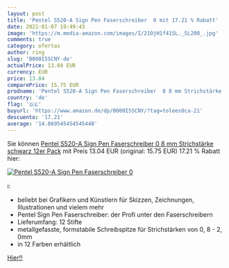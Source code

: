 ```yaml
---
layout: post
title: 'Pentel S520-A Sign Pen Faserschreiber  0 mit 17.21 % Rabatt'
date: 2021-01-07 19:49:43
image: 'https://m.media-amazon.com/images/I/21OjH1f41SL._SL200_.jpg'
comments: true
category: ofertas
author: ring
slug: 'B000I5SCNY-de'
actualPrice: 13.04 EUR
currency: EUR
price: 13.04
comparePrice: 15.75 EUR
prodname: 'Pentel S520-A Sign Pen Faserschreiber  0 8 mm Strichstärke  schwarz  12er Pack'
country: 'de'
flag: '🇩🇪'
buyurl: 'https://www.amazon.de/dp/B000I5SCNY/?tag=tolees0ca-21'
descuento: '17.21'
average: '14.069545454545448'
---
```


Sie können [Pentel S520-A Sign Pen Faserschreiber  0 8 mm Strichstärke  schwarz  12er Pack](https://www.amazon.de/dp/B000I5SCNY/?tag=tolees0ca-21) mit Preis 13.04 EUR (original: 15.75 EUR) 17.21 % Rabatt hier:

[![Pentel S520-A Sign Pen Faserschreiber  0](https://m.media-amazon.com/images/I/21OjH1f41SL._SL200_.jpg)](https://www.amazon.de/dp/B000I5SCNY/?tag=tolees0ca-21)

ℹ️:

- beliebt bei Grafikern und Künstlern für Skizzen, Zeichnungen, Illustrationen und vielem mehr
- Pentel Sign Pen Faserschreiber: der Profi unter den Faserschreibern
- Lieferumfang: 12 Stifte
- metallgefasste, formstabile Schreibspitze für Strichstärken von 0, 8 - 2, 0mm
- in 12 Farben erhältlich

[Hier!!](https://www.amazon.de/dp/B000I5SCNY/?tag=tolees0ca-21)

